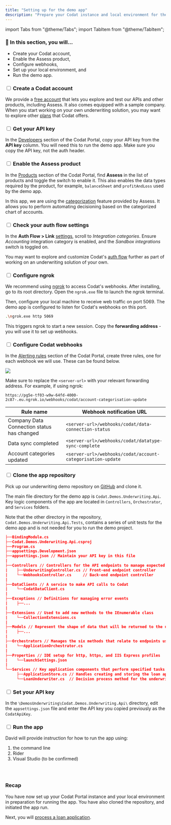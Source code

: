 ```yaml
---
title: "Setting up for the demo app"
description: "Prepare your Codat instance and local environment for the underwriting app execution"
---
```


import Tabs from "@theme/Tabs";
import TabItem from "@theme/TabItem";

### 🚀 In this section, you will...
* Create your Codat account, 
* Enable the Assess product, 
* Configure webhooks, 
* Set up your local environment, and
* Run the demo app.

### <input type="checkbox" unchecked/> Create a Codat account 

We provide a [free account](https://signup.codat.io/) that lets you explore and test our APIs and other products, including Assess. It also comes equipped with a sample company. When you start working on your own underwriting solution, you may want to explore other [plans](https://www.codat.io/plans/) that Codat offers. 

### <input type="checkbox" unchecked/> Get your API key

In the [Developers](https://app.codat.io/developers/api-keys) section of the Codat Portal, copy your API key from the **API key** column. You will need this to run the demo app. Make sure you copy the API key, not the auth header.

### <input type="checkbox" unchecked /> Enable the Assess product 

In the [Products](https://app.codat.io/settings/products) section of the Codat Portal, find **Assess** in the list of products and toggle the switch to enable it. This also enables the data types required by the product, for example, `balanceSheet` and `profitAndLoss` used by the demo app. 

In this app, we are using the [categorization](https://docs.codat.io/assess/reports/enhanced-financials/categorize-accounts) feature provided by Assess. It allows you to perform automating decisioning based on the categorized chart of accounts. 

### <input type="checkbox" unchecked /> Check your auth flow settings

In the **Auth Flow > Link** [settings](https://app.codat.io/settings/link-settings/data-connections), scroll to _Integration categories_. Ensure _Accounting_ integration category is enabled, and the _Sandbox integrations_ switch is toggled on.

You may want to explore and customize Codat's [auth flow](/auth-flow/customize/customize-link) further as part of working on an underwriting solution of your own.

### <input type="checkbox" unchecked /> Configure ngrok

We recommend using [ngrok](https://ngrok.com/) to access Codat's webhooks. After installing, go to its root directory. Open the `ngrok.exe` file to launch the ngrok terminal. 

Then, configure your local machine to receive web traffic on port 5069. The demo app is configured to listen for Codat's webhooks on this port.

   ```bash
   .\ngrok.exe http 5069
   ``` 
This triggers ngrok to start a new session. Copy the **forwarding address** - you will use it to set up webhooks.

### <input type="checkbox" unchecked /> Configure Codat webhooks

In the [Alerting rules](https://app.codat.io/monitor/rules) section of the Codat Portal, create three rules, one for each webhook we will use. These can be found below.

![](/img/use-cases/rule-creation-screen.png)

Make sure to replace the `<server-url>` with your relevant forwarding address. For example, if using ngrok:

   ```http
   https://pg5e-tf03-w9w-64fd-4000-2c87-.eu.ngrok.io/webhooks/codat/account-categorisation-update
   ```

   |  Rule name                                  | Webhook notification URL                                    |
   |---------------------------------------------|-------------------------------------------------------------|
   | Company Data Connection status has changed  | `<server-url>/webhooks/codat/data-connection-status`        |
   | Data sync completed                         | `<server-url>/webhooks/codat/datatype-sync-complete`        |
   | Account categories updated                  | `<server-url>/webhooks/codat/account-categorisation-update` |

### <input type="checkbox" unchecked /> Clone the app repository

Pick up our underwriting demo repository on [GitHub](https://github.com/codatio/build-guide-underwriting-be) and clone it. 

The main file directory for the demo app is `Codat.Demos.Underwriting.Api`. Key logic components of the app are located in `Controllers`, `Orchestrator`, and `Services` folders.

Note that the other directory in the repository, `Codat.Demos.Underwriting.Api.Tests`, contains a series of unit tests for the demo app and is not needed for you to run the demo project. 

```json title="Codat.Demos.Underwriting.Api"
├──BindingModule.cs
├──Codat.Demos.Underwriting.Api.csproj
├──Program.cs
├──appsettings.Development.json
├──appsettings.json // Maintain your API key in this file
|   
├──Controllers // Controllers for the API endpoints to manage expected actions and results
|    ├──UnderwritingController.cs // Front-end endpoint controller
|    └──WebhooksController.cs     // Back-end endpoint controller
|       
├──DataClients // A service to make API calls to Codat
|    └──CodatDataClient.cs
|       
├──Exceptions // Definitions for managing error events 
|    ├──...
|       
├──Extensions // Used to add new methods to the IEnumerable class
|    └──CollectionExtensions.cs
|       
├──Models // Represent the shape of data that will be returned to the user
|    ├──...
|       
├──Orchestrators // Manages the six methods that relate to endpoints used in the app
|    └──ApplicationOrchestrator.cs
|       
├──Properties // IDE setup for http, https, and IIS Express profiles
|    └──launchSettings.json
|       
└──Services // Key application components that perform specified tasks
     ├──ApplicationStore.cs // Handles creating and storing the loan application in-memory
     └──LoanUnderwriter.cs  // Decision process method for the underwriting model used in the demo
```
### <input type="checkbox" unchecked/> Set your API key

In the `\DemosUnderwriting\Codat.Demos.Underwriting.Api\` directory, edit the `appsettings.json` file and enter the API key you copied previously as the `CodatApiKey`.

### <input type="checkbox" unchecked/> Run the app

David will provide instruction for how to run the app using:
1. the command line
2. Rider
3. Visual Studio (to be confirmed)

<Tabs>
<TabItem value="cmd" label="Command line">

```js
```
</TabItem>

<TabItem value="rider" label="Rider">

```js
```

</TabItem>

<TabItem value="vs" label="Visual studio">

```js
```

</TabItem>

</Tabs>

### Recap

You have now set up your Codat Portal instance and your local environment in preparation for running the app. You have also cloned the repository, and initiated the app run.

Next, you will [process a loan application](/underwriting/process-loan).